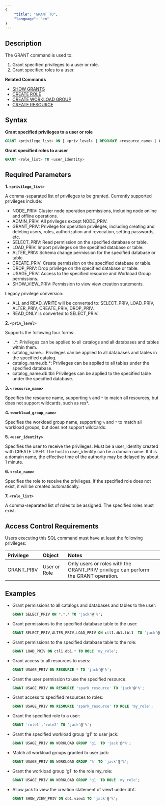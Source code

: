 ```yaml
---
{
    "title": "GRANT TO",
    "language": "en"
}
---
```


<!--
Licensed to the Apache Software Foundation (ASF) under one
or more contributor license agreements.  See the NOTICE file
distributed with this work for additional information
regarding copyright ownership.  The ASF licenses this file
to you under the Apache License, Version 2.0 (the
"License"); you may not use this file except in compliance
with the License.  You may obtain a copy of the License at

http://www.apache.org/licenses/LICENSE-2.0

Unless required by applicable law or agreed to in writing,
software distributed under the License is distributed on an
"AS IS" BASIS, WITHOUT WARRANTIES OR CONDITIONS OF ANY
KIND, either express or implied.  See the License for the
specific language governing permissions and limitations
under the License.
-->

## Description

The GRANT command is used to:

1. Grant specified privileges to a user or role.
2. Grant specified roles to a user.

**Related Commands**

- [SHOW GRANTS](../../../sql-manual/sql-statements/account-management/SHOW-GRANTS.md)
- [CREATE ROLE](./CREATE-ROLE.md)
- [CREATE WORKLOAD GROUP](../cluster-management/compute-management/CREATE-WORKLOAD-GROUP.md)
- [CREATE RESOURCE](../cluster-management/compute-management/CREATE-RESOURCE.md)

## Syntax

**Grant specified privileges to a user or role**

```sql
GRANT <privilege_list> ON { <priv_level> | RESOURCE <resource_name> | WORKLOAD GROUP <workload_group_name> } TO { <user_identity> | ROLE <role_name> }
```

**Grant specified roles to a user**

```sql
GRANT <role_list> TO <user_identity> 
```

## Required Parameters

**1. `<privilege_list>`**

A comma-separated list of privileges to be granted. Currently supported privileges include:

- NODE_PRIV: Cluster node operation permissions, including node online and offline operations.
- ADMIN_PRIV: All privileges except NODE_PRIV.
- GRANT_PRIV: Privilege for operation privileges, including creating and deleting users, roles, authorization and revocation, setting passwords, etc.
- SELECT_PRIV: Read permission on the specified database or table.
- LOAD_PRIV: Import privileges on the specified database or table.
- ALTER_PRIV: Schema change permission for the specified database or table.
- CREATE_PRIV: Create permission on the specified database or table.
- DROP_PRIV: Drop privilege on the specified database or table.
- USAGE_PRIV: Access to the specified resource and Workload Group permissions.
- SHOW_VIEW_PRIV: Permission to view view creation statements.

Legacy privilege conversion:

- ALL and READ_WRITE will be converted to: SELECT_PRIV, LOAD_PRIV, ALTER_PRIV, CREATE_PRIV, DROP_PRIV.
- READ_ONLY is converted to SELECT_PRIV.

**2. `<priv_level>`**

Supports the following four forms:

- ..*: Privileges can be applied to all catalogs and all databases and tables within them.
- catalog_name..: Privileges can be applied to all databases and tables in the specified catalog.
- catalog_name.db.*: Privileges can be applied to all tables under the specified database.
- catalog_name.db.tbl: Privileges can be applied to the specified table under the specified database.

**3. `<resource_name>`**

Specifies the resource name, supporting `%` and `*` to match all resources, but does not support wildcards, such as res*.

**4. `<workload_group_name>`**

Specifies the workload group name, supporting `%` and `*` to match all workload groups, but does not support wildcards.

**5. `<user_identity>`**

Specifies the user to receive the privileges. Must be a user_identity created with CREATE USER. The host in user_identity can be a domain name. If it is a domain name, the effective time of the authority may be delayed by about 1 minute.

**6. `<role_name>`**

Specifies the role to receive the privileges. If the specified role does not exist, it will be created automatically.

**7. `<role_list>`**

A comma-separated list of roles to be assigned. The specified roles must exist.

## Access Control Requirements

Users executing this SQL command must have at least the following privileges:

| Privilege | Object | Notes                |
| :---------------- | :------------- | :---------------------------- |
| GRANT_PRIV        | User or Role   | Only users or roles with the GRANT_PRIV privilege can perform the GRANT operation. |

## Examples

- Grant permissions to all catalogs and databases and tables to the user:

    ```sql
    GRANT SELECT_PRIV ON *.*.* TO 'jack'@'%';
    ```

- Grant permissions to the specified database table to the user:

    ```sql
    GRANT SELECT_PRIV,ALTER_PRIV,LOAD_PRIV ON ctl1.db1.tbl1  TO 'jack'@'192.8.%';
    ```

- Grant permissions to the specified database table to the role:

    ```sql
    GRANT LOAD_PRIV ON ctl1.db1.* TO ROLE 'my_role';
    ```

- Grant access to all resources to users:

    ```sql
    GRANT USAGE_PRIV ON RESOURCE * TO 'jack'@'%';
    ```

- Grant the user permission to use the specified resource:

    ```sql
    GRANT USAGE_PRIV ON RESOURCE 'spark_resource' TO 'jack'@'%';
    ```

- Grant access to specified resources to roles:

    ```sql
    GRANT USAGE_PRIV ON RESOURCE 'spark_resource' TO ROLE 'my_role';
    ```

- Grant the specified role to a user:

    ```sql
    GRANT 'role1','role2' TO 'jack'@'%';
    ```

- Grant the specified workload group 'g1' to user jack:

    ```sql
    GRANT USAGE_PRIV ON WORKLOAD GROUP 'g1' TO 'jack'@'%';
    ```

- Match all workload groups granted to user jack:

    ```sql
    GRANT USAGE_PRIV ON WORKLOAD GROUP '%' TO 'jack'@'%';
    ```

- Grant the workload group 'g1' to the role my_role:

    ```sql
    GRANT USAGE_PRIV ON WORKLOAD GROUP 'g1' TO ROLE 'my_role';
    ```

- Allow jack to view the creation statement of view1 under db1:

    ```sql
    GRANT SHOW_VIEW_PRIV ON db1.view1 TO 'jack'@'%';
    ```
